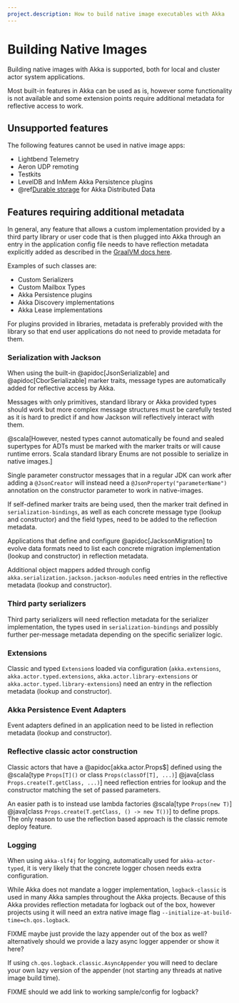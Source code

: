 ```yaml
---
project.description: How to build native image executables with Akka
---
```

# Building Native Images

Building native images with Akka is supported, both for local and cluster actor system applications. 

Most built-in features in Akka can be used as is, however some functionality is not available and some extension points
require additional metadata for reflective access to work.

## Unsupported features

The following features cannot be used in native image apps:

* Lightbend Telemetry
* Aeron UDP remoting
* Testkits
* LevelDB and InMem Akka Persistence plugins
* @ref[Durable storage](../typed/distributed-data.md#durable-storage) for Akka Distributed Data

## Features requiring additional metadata

In general, any feature that allows a custom implementation provided by a third party library or user code that is
then plugged into Akka through an entry in the application config file needs to have reflection metadata explicitly added
as described in the [GraalVM docs here](https://www.graalvm.org/latest/reference-manual/native-image/metadata/).

Examples of such classes are:

 * Custom Serializers
 * Custom Mailbox Types
 * Akka Persistence plugins
 * Akka Discovery implementations
 * Akka Lease implementations

For plugins provided in libraries, metadata is preferably provided with the library so that end user applications
do not need to provide metadata for them.

### Serialization with Jackson

When using the built-in @apidoc[JsonSerializable] and @apidoc[CborSerializable] marker traits, message types are automatically added
for reflective access by Akka. 

Messages with only primitives, standard library or Akka provided types should work but more complex
message structures must be carefully tested as it is hard to predict if and how Jackson will reflectively interact with them.

@scala[However, nested types cannot automatically be found and sealed supertypes for ADTs must be marked with the marker 
traits or will cause runtime errors. Scala standard library Enums are not possible to serialize in native images.]

Single parameter constructor messages that in a regular JDK can work after adding a `@JsonCreator` will instead need a 
`@JsonProperty("parameterName")` annotation on the constructor parameter to work in native-images. 

If self-defined marker traits are being used, then the marker trait defined in `serialization-bindings`, as well as each 
concrete message type (lookup and constructor) and the field types, need to be added to the reflection metadata.

Applications that define and configure @apidoc[JacksonMigration] to evolve data formats need to list each concrete
migration implementation (lookup and constructor) in reflection metadata.

Additional object mappers added through config `akka.serialization.jackson.jackson-modules` need entries in the reflective 
metadata (lookup and constructor).

### Third party serializers

Third party serializers will need reflection metadata for the serializer implementation, the types used in `serialization-bindings`
and possibly further per-message metadata depending on the specific serializer logic.

### Extensions

Classic and typed `Extension`s loaded via configuration (`akka.extensions`, `akka.actor.typed.extensions`, `akka.actor.library-extensions` or `akka.actor.typed.library-extensions`)
need an entry in the reflection metadata (lookup and constructor).

### Akka Persistence Event Adapters

Event adapters defined in an application need to be listed in reflection metadata (lookup and constructor).

### Reflective classic actor construction

Classic actors that have a @apidoc[akka.actor.Props$] defined using the @scala[type `Props[T]()` or class `Props(classOf[T], ...)`] 
@java[class `Props.create(T.getClass, ...)`] need reflection entries for lookup and the constructor matching the set of passed parameters. 

An easier path is to instead use lambda factories @scala[type `Props(new T)`]
@java[class `Props.create(T.getClass, () -> new T())`] to define props. The only reason to use the reflection based approach
is the classic remote deploy feature.

### Logging

When using `akka-slf4j` for logging, automatically used for `akka-actor-typed`, it is very likely that the concrete logger
chosen needs extra configuration.

While Akka does not mandate a logger implementation, `logback-classic` is used in many Akka samples throughout the Akka projects. 
Because of this Akka provides reflection metadata for logback out of the box, however projects using it will need an extra
native image flag `--initialize-at-build-time=ch.qos.logback`.

FIXME maybe just provide the lazy appender out of the box as well? 
      alternatively should we provide a lazy async logger appender or show it here?

If using `ch.qos.logback.classic.AsyncAppender` you will need to declare your own lazy version of the appender (not starting any threads at native image build time).

FIXME should we add link to working sample/config for logback?
